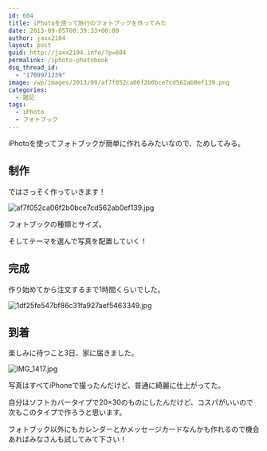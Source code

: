 ```yaml
---
id: 604
title: iPhotoを使って旅行のフォトブックを作ってみた
date: 2013-09-05T00:39:33+00:00
author: jaxx2104
layout: post
guid: http://jaxx2104.info/?p=604
permalink: /iphoto-photobook
dsq_thread_id:
  - "1709971239"
image: /wp/images/2013/09/af7f052ca06f2b0bce7cd562ab0ef139.png
categories:
  - 雑記
tags:
  - iPhoto
  - フォトブック
---
```

iPhotoを使ってフォトブックが簡単に作れるみたいなので、ためしてみる。

## 制作

ではさっそく作っていきます！

<img class="img-rounded aligncenter size-full wp-image-612" alt="af7f052ca06f2b0bce7cd562ab0ef139.jpg" src="/images/2013/09/af7f052ca06f2b0bce7cd562ab0ef139.jpg" />

フォトブックの種類とサイズ。

そしてテーマを選んで写真を配置していく！

<!--more-->

## 完成

作り始めてから注文するまで1時間くらいでした。

<img class="img-rounded aligncenter size-full wp-image-613" alt="1df25fe547bf86c31fa927aef5463349.jpg" src="/images/2013/09/1df25fe547bf86c31fa927aef5463349.jpg" />

## 到着

楽しみに待つこと3日、家に届きました。

<img class="img-rounded aligncenter size-large wp-image-603" alt="IMG_1417.jpg" src="/images/2013/09/IMG_1417-500x500.jpg" srcset="/images/2013/09/IMG_1417-500x500.jpg 500w, /images/2013/09/IMG_1417-150x150.jpg 150w, /images/2013/09/IMG_1417-300x300.jpg 300w, /images/2013/09/IMG_1417.jpg 600w" sizes="(max-width: 500px) 100vw, 500px" />

写真はすべてiPhoneで撮ったんだけど、普通に綺麗に仕上がってた。

自分はソフトカバータイプで20×30のものにしたんだけど、コスパがいいので次もこのタイプで作ろうと思います。

フォトブック以外にもカレンダーとかメッセージカードなんかも作れるので機会あればみなさんも試してみて下さい！
